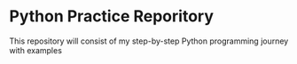 # Python Practice Reporitory
This repository will consist of my step-by-step Python programming journey with examples
